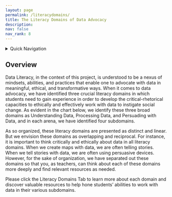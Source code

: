 ```yaml
---
layout: page
permalink: /literacydomains/
title: The Literacy Domains of Data Advocacy
description:
nav: false
nav_rank: 8
---
```


<link rel="stylesheet" href="https://cdn.jsdelivr.net/npm/@shoelace-style/shoelace@2.5.2/cdn/themes/light.css" />
<script type="module" src="https://cdn.jsdelivr.net/npm/@shoelace-style/shoelace@2.5.2/cdn/shoelace.js" ></script>

<details>
  <summary>Quick Navigation</summary>
<details>
      <summary>Understanding Data</summary>
      <sl-button-group label="Alignment">
        <sl-button href="">Overview</sl-button>
        <sl-button href="https://da4asandbox.github.io/curricularsite/defining-data/">Defining Data</sl-button>
        <sl-button href="">Critiquing Data</sl-button>
        <sl-button href="">Acting Ethically with Data</sl-button>
        <sl-button href="">Linking Data and Justice</sl-button>
      </sl-button-group>
    </details><div style="height:5px;font-size:1px;">&nbsp;</div>
<details>
      <summary>Processing Data</summary>
      <sl-button-group label="Alignment">
        <sl-button href="">Collecting Data</sl-button>
        <sl-button href="">Organizing and Cleaning Data</sl-button>
        <sl-button href="">Analzying and Drawing Insights from Data</sl-button>
        <sl-button href="">Storing and Preserving Data</sl-button>
      </sl-button-group>
    </details><div style="height:5px;font-size:1px;">&nbsp;</div>
<details>
      <summary>Persuading with Data</summary>
        <sl-button-group label="Alignment">
          <sl-button href="">Appealing with Data</sl-button>
          <sl-button href="">Visualizing Data</sl-button>
          <sl-button href="">Mapping Data</sl-button>
          <sl-button href="">Telling Multi-Modal Stories with Data</sl-button>
        </sl-button-group>
    </details>
</details>

## Overview

Data Literacy, in the context of this project, is understood to be a nexus of mindsets, abilities, and practices that enable one to advocate with data in meaningful, ethical, and transformative ways. When it comes to data advocacy, we have identified three crucial literacy domains in which students need to gain experience in order to develop the critical-rhetorical capacities to ethically and effectively work with data to instigate social change. As evident in the chart below, we identify these three broad domains as Understanding Data, Processing Data, and Persuading with Data, and in each arena, we have identified four subdomains.
 
As so organized, these literacy domains are presented as distinct and linear. But we envision these domains as overlapping and reciprocal. For instance, it is important to think critically and ethically about data in all literacy domains. When we create maps with data, we are often telling stories. When we tell stories with data, we are often using persuasive devices. However, for the sake of organization, we have separated out these domains so that you, as teachers, can think about each of these domains more deeply and find relevant resources as needed.
 
Please click the Literacy Domains Tab to learn more about each domain and discover valuable resources to help hone students’ abilities to work with data in their various subdomains.
